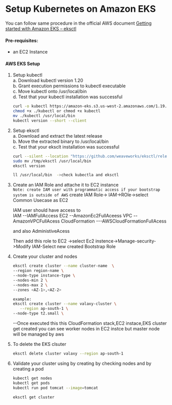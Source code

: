 # Setup Kubernetes on Amazon EKS

You can follow same procedure in the official  AWS document [Getting started with Amazon EKS – eksctl](https://docs.aws.amazon.com/eks/latest/userguide/getting-started-eksctl.html)   

#### Pre-requisites: 
  - an EC2 Instance 

#### AWS EKS Setup 
1. Setup kubectl   
   a. Download kubectl version 1.20  
   b. Grant execution permissions to kubectl executable   
   c. Move kubectl onto /usr/local/bin   
   d. Test that your kubectl installation was successful    
   ```sh 
   curl -o kubectl https://amazon-eks.s3.us-west-2.amazonaws.com/1.19.6/2021-01-05/bin/linux/amd64/kubectl
   chmod +x ./kubectl or chmod +x kubectl
   mv ./kubectl /usr/local/bin 
   kubectl version --short --client
   ```
2. Setup eksctl   
   a. Download and extract the latest release   
   b. Move the extracted binary to /usr/local/bin   
   c. Test that your eksclt installation was successful   
   ```sh
   curl --silent --location "https://github.com/weaveworks/eksctl/releases/latest/download/eksctl_$(uname -s)_amd64.tar.gz" | tar xz -C /tmp
   sudo mv /tmp/eksctl /usr/local/bin
   eksctl version

   ll /usr/local/bin  ->check kubectla and eksctl
   ```
  
3. Create an IAM Role and attache it to EC2 instance    
   `Note: create IAM user with programmatic access if your bootstrap system is outside of AWS`
   create IAM Role-> IAM->ROle->select Common Usecase as EC2
     
   IAM user should have access to   
   IAM   --IAMFullAccess
   EC2   --AmazonEc2FullAceess
   VPC    --AmazonVPCFullAcess
   CloudFormation  ---AWSCloudFormationFullAcess

   and also AdministiveAcess

   Then add this role to EC2 ->select Ec2 instence->Manage-security->Modify IAM-Select new created Bootstrap Role

5. Create your cluster and nodes 
   ```sh
   eksctl create cluster --name cluster-name  \
   --region region-name \
   --node-type instance-type \
   --nodes-min 2 \
   --nodes-max 2 \ 
   --zones <AZ-1>,<AZ-2>
   
   example:
   eksctl create cluster --name valaxy-cluster \
      --region ap-south-1 \
   --node-type t2.small \
    ```

   --Once executed this this CloudFormation stack,EC2 instace,EKS cluster get created
   you can see worker nodes in EC2 instce but master node will be managed by aws

7. To delete the EKS clsuter 
   ```sh 
   eksctl delete cluster valaxy --region ap-south-1
   ```
   
8. Validate your cluster using by creating by checking nodes and by creating a pod 
   ```sh 
   kubectl get nodes
   kubectl get pods
   kubectl run pod tomcat --image=tomcat

   eksctl get cluster
   ```

